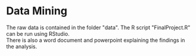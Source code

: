 # Data Mining

The raw data is contained in the folder "data". 
The R script "FinalProject.R" can be run using RStudio.  
There is also a word document and powerpoint explaining the findings in the analysis.
